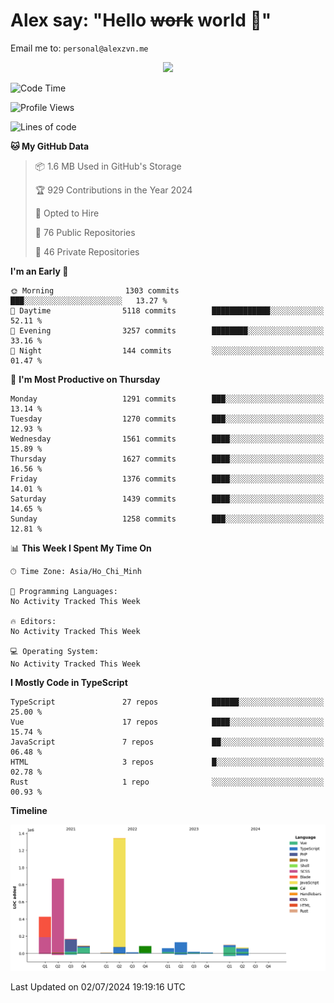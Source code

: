 # Alex say: "Hello ~~work~~ world 🐾"
Email me to: `personal@alexzvn.me`


<p align=center>
  <a href="https://skillicons.dev">
    <img src="https://skillicons.dev/icons?i=ts,js,php,nodejs,bun,vue,nuxt,react,svelte,tauri,laravel,rust,mongodb,docker,electron,redis,rabbitmq,tailwind,git,cloudflare,elysia,mysql,nginx,rollupjs,sentry,ubuntu,yarn,html,css,vite" />
  </a>
</p>

<!--START_SECTION:waka-->
![Code Time](http://img.shields.io/badge/Code%20Time-1%2C066%20hrs%2055%20mins-blue)

![Profile Views](http://img.shields.io/badge/Profile%20Views-0-blue)

![Lines of code](https://img.shields.io/badge/From%20Hello%20World%20I%27ve%20Written-3.4%20million%20lines%20of%20code-blue)

**🐱 My GitHub Data** 

> 📦 1.6 MB Used in GitHub's Storage 
 > 
> 🏆 929 Contributions in the Year 2024
 > 
> 💼 Opted to Hire
 > 
> 📜 76 Public Repositories 
 > 
> 🔑 46 Private Repositories 
 > 
**I'm an Early 🐤** 

```text
🌞 Morning                1303 commits        ███░░░░░░░░░░░░░░░░░░░░░░   13.27 % 
🌆 Daytime                5118 commits        █████████████░░░░░░░░░░░░   52.11 % 
🌃 Evening                3257 commits        ████████░░░░░░░░░░░░░░░░░   33.16 % 
🌙 Night                  144 commits         ░░░░░░░░░░░░░░░░░░░░░░░░░   01.47 % 
```
📅 **I'm Most Productive on Thursday** 

```text
Monday                   1291 commits        ███░░░░░░░░░░░░░░░░░░░░░░   13.14 % 
Tuesday                  1270 commits        ███░░░░░░░░░░░░░░░░░░░░░░   12.93 % 
Wednesday                1561 commits        ████░░░░░░░░░░░░░░░░░░░░░   15.89 % 
Thursday                 1627 commits        ████░░░░░░░░░░░░░░░░░░░░░   16.56 % 
Friday                   1376 commits        ████░░░░░░░░░░░░░░░░░░░░░   14.01 % 
Saturday                 1439 commits        ████░░░░░░░░░░░░░░░░░░░░░   14.65 % 
Sunday                   1258 commits        ███░░░░░░░░░░░░░░░░░░░░░░   12.81 % 
```


📊 **This Week I Spent My Time On** 

```text
🕑︎ Time Zone: Asia/Ho_Chi_Minh

💬 Programming Languages: 
No Activity Tracked This Week

🔥 Editors: 
No Activity Tracked This Week

💻 Operating System: 
No Activity Tracked This Week
```

**I Mostly Code in TypeScript** 

```text
TypeScript               27 repos            ██████░░░░░░░░░░░░░░░░░░░   25.00 % 
Vue                      17 repos            ████░░░░░░░░░░░░░░░░░░░░░   15.74 % 
JavaScript               7 repos             ██░░░░░░░░░░░░░░░░░░░░░░░   06.48 % 
HTML                     3 repos             █░░░░░░░░░░░░░░░░░░░░░░░░   02.78 % 
Rust                     1 repo              ░░░░░░░░░░░░░░░░░░░░░░░░░   00.93 % 
```



**Timeline**

![Lines of Code chart](https://raw.githubusercontent.com/alexzvn/alexzvn/main/assets/bar_graph.png)


 Last Updated on 02/07/2024 19:19:16 UTC
<!--END_SECTION:waka-->
